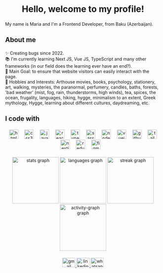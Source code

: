 <h1 align="center">Hello, welcome to my profile!</h1>

###

<p align="left">My name is Maria and I'm a Frontend Developer, from Baku (Azerbaijan).</p>

###

<h2 align="left">About me</h2>

###

<p align="left">✨ Creating bugs since 2022.<br>📚 I'm currently learning Next JS, Vue JS, TypeScript and many other frameworks (in our field does the learning ever have an end?).<br>🎯 Main Goal: to ensure that website visitors can easily interact with the page.<br>🎲 Hobbies and Interests: Arthouse movies, books, psychology, stationery, art, walking, mysteries, the paranormal, perfumery, candles, baths, forests, 'bad weather' (mist, fog, rain, thunderstorms, high winds),  tea, spices, the ocean, frugality, languages,  hiking, hygge, minimalism to an extent, Greek mythology, Hygge, learning about different cultures, daydreaming, etc.</p>

###

<h2 align="left">I code with</h2>

###

<div align="center">
  <img src="https://cdn.jsdelivr.net/gh/devicons/devicon/icons/html5/html5-original.svg" height="30" alt="html5 logo"  />
  <img width="12" />
  <img src="https://cdn.jsdelivr.net/gh/devicons/devicon/icons/css3/css3-original.svg" height="30" alt="css3 logo"  />
  <img width="12" />
  <img src="https://cdn.jsdelivr.net/gh/devicons/devicon/icons/javascript/javascript-original.svg" height="30" alt="javascript logo"  />
  <img width="12" />
  <img src="https://cdn.jsdelivr.net/gh/devicons/devicon/icons/react/react-original.svg" height="30" alt="react logo"  />
  <img width="12" />
  <img src="https://cdn.jsdelivr.net/gh/devicons/devicon/icons/typescript/typescript-original.svg" height="30" alt="typescript logo"  />
  <img width="12" />
  <img src="https://cdn.jsdelivr.net/gh/devicons/devicon/icons/sass/sass-original.svg" height="30" alt="sass logo"  />
  <img width="12" />
  <img src="https://cdn.jsdelivr.net/gh/devicons/devicon/icons/nodejs/nodejs-original.svg" height="30" alt="nodejs logo"  />
  <img width="12" />
  <img src="https://cdn.jsdelivr.net/gh/devicons/devicon/icons/vuejs/vuejs-original.svg" height="30" alt="vuejs logo"  />
  <img width="12" />
  <img src="https://cdn.jsdelivr.net/gh/devicons/devicon/icons/github/github-original.svg" height="30" alt="github logo"  />
  <img width="12" />
<img src="https://cdn.jsdelivr.net/gh/devicons/devicon/icons/tailwindcss/tailwindcss-original-wordmark.svg" height="30" alt="tailwindcss logo"  />
  <img src="https://cdn.jsdelivr.net/gh/devicons/devicon/icons/nextjs/nextjs-original.svg" height="30" alt="nextjs logo"  />
  <img width="12" />
  <img src="https://cdn.jsdelivr.net/gh/devicons/devicon/icons/redux/redux-original.svg" height="30" alt="redux logo"  />
  <img width="12" />
  <img src="https://cdn.jsdelivr.net/gh/devicons/devicon/icons/figma/figma-original.svg" height="30" alt="figma logo"  />
   <img width="12" />
</div>

###

<div align="left">
</div>

###

<div align="center">
  <img src="https://github-readme-stats.vercel.app/api?username=MariaAbba&hide_title=false&hide_rank=false&show_icons=true&include_all_commits=true&count_private=true&disable_animations=false&theme=dracula&locale=en&hide_border=false&order=1" height="150" alt="stats graph"  />
  <img src="https://github-readme-stats.vercel.app/api/top-langs?username=MariaAbba&locale=en&hide_title=false&layout=compact&card_width=320&langs_count=5&theme=dracula&hide_border=false&order=2" height="150" alt="languages graph"  />
  <img src="https://streak-stats.demolab.com?user=MariaAbba&locale=en&mode=daily&theme=dracula&hide_border=false&border_radius=5&order=3" height="150" alt="streak graph"  />
  <img src="https://github-readme-activity-graph.vercel.app/graph?username=MariaAbba&radius=16&theme=react&area=true&order=5" height="150" alt="activity-graph graph"  />
</div>

###

<div align="center">
  <a href="mariya.abbasova@gmail.com" target="_blank">
    <img src="https://raw.githubusercontent.com/maurodesouza/profile-readme-generator/master/src/assets/icons/social/gmail/default.svg" width="42" height="30" alt="gmail logo"  />
  </a>
  <a href="in/maria-abbasova" target="_blank">
    <img src="https://raw.githubusercontent.com/maurodesouza/profile-readme-generator/master/src/assets/icons/social/linkedin/default.svg" width="42" height="30" alt="linkedin logo"  />
  </a>
  <a href="+994557163327" target="_blank">
    <img src="https://raw.githubusercontent.com/maurodesouza/profile-readme-generator/master/src/assets/icons/social/whatsapp/default.svg" width="42" height="30" alt="whatsapp logo"  />
  </a>
</div>

###

<div align="left">
</div>

###



###
